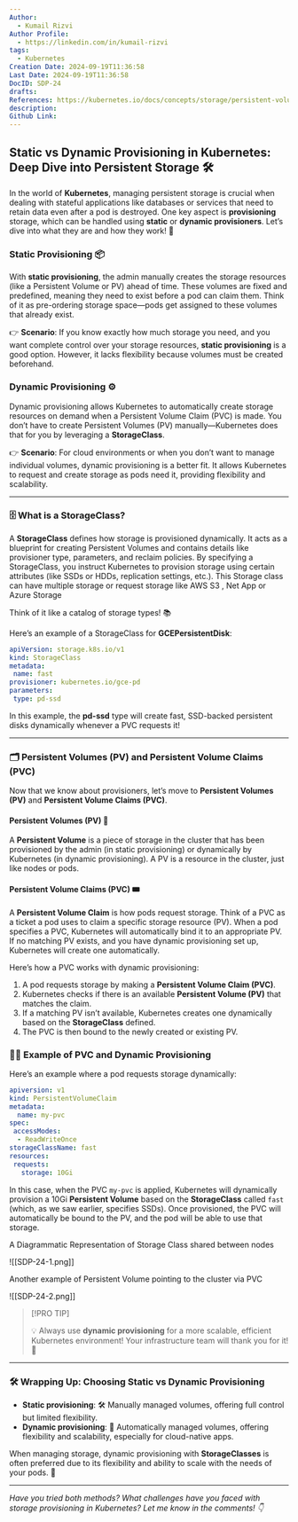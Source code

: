 ```yaml
---
Author:
  - Kumail Rizvi
Author Profile:
  - https://linkedin.com/in/kumail-rizvi
tags:
  - Kubernetes
Creation Date: 2024-09-19T11:36:58
Last Date: 2024-09-19T11:36:58
DocID: SDP-24
drafts: 
References: https://kubernetes.io/docs/concepts/storage/persistent-volumes/
description: 
Github Link:
---
```

## Static vs Dynamic Provisioning in Kubernetes: Deep Dive into Persistent Storage 🛠️

In the world of **Kubernetes**, managing persistent storage is crucial when dealing with stateful applications like databases or services that need to retain data even after a pod is destroyed. One key aspect is **provisioning** storage, which can be handled using **static** or **dynamic provisioners**. Let’s dive into what they are and how they work! 🚀

### Static Provisioning 📦

With **static provisioning**, the admin manually creates the storage resources (like a Persistent Volume or PV) ahead of time. These volumes are fixed and predefined, meaning they need to exist before a pod can claim them. Think of it as pre-ordering storage space—pods get assigned to these volumes that already exist.

👉 **Scenario**: If you know exactly how much storage you need, and you want complete control over your storage resources, **static provisioning** is a good option. However, it lacks flexibility because volumes must be created beforehand.

### Dynamic Provisioning ⚙️

Dynamic provisioning allows Kubernetes to automatically create storage resources on demand when a Persistent Volume Claim (PVC) is made. You don’t have to create Persistent Volumes (PV) manually—Kubernetes does that for you by leveraging a **StorageClass**.

👉 **Scenario**: For cloud environments or when you don’t want to manage individual volumes, dynamic provisioning is a better fit. It allows Kubernetes to request and create storage as pods need it, providing flexibility and scalability.

---

### 🗄️ What is a StorageClass?

A **StorageClass** defines how storage is provisioned dynamically. It acts as a blueprint for creating Persistent Volumes and contains details like provisioner type, parameters, and reclaim policies. By specifying a StorageClass, you instruct Kubernetes to provision storage using certain attributes (like SSDs or HDDs, replication settings, etc.). 
This Storage class can have multiple storage or request storage  like AWS S3 , Net App or Azure Storage 

Think of it like a catalog of storage types! 📚

Here’s an example of a StorageClass for **GCEPersistentDisk**:

```Yaml
apiVersion: storage.k8s.io/v1 
kind: StorageClass 
metadata: 
 name: fast 
provisioner: kubernetes.io/gce-pd 
parameters: 
 type: pd-ssd
```

In this example, the **pd-ssd** type will create fast, SSD-backed persistent disks dynamically whenever a PVC requests it!

---

### 🗂️ Persistent Volumes (PV) and Persistent Volume Claims (PVC)

Now that we know about provisioners, let’s move to **Persistent Volumes (PV)** and **Persistent Volume Claims (PVC)**.

#### Persistent Volumes (PV) 📀

A **Persistent Volume** is a piece of storage in the cluster that has been provisioned by the admin (in static provisioning) or dynamically by Kubernetes (in dynamic provisioning). A PV is a resource in the cluster, just like nodes or pods.

#### Persistent Volume Claims (PVC) 🎟️

A **Persistent Volume Claim** is how pods request storage. Think of a PVC as a ticket a pod uses to claim a specific storage resource (PV). When a pod specifies a PVC, Kubernetes will automatically bind it to an appropriate PV. If no matching PV exists, and you have dynamic provisioning set up, Kubernetes will create one automatically.

Here’s how a PVC works with dynamic provisioning:

1. A pod requests storage by making a **Persistent Volume Claim (PVC)**.
2. Kubernetes checks if there is an available **Persistent Volume (PV)** that matches the claim.
3. If a matching PV isn’t available, Kubernetes creates one dynamically based on the **StorageClass** defined.
4. The PVC is then bound to the newly created or existing PV.

### 🧑‍💻 Example of PVC and Dynamic Provisioning

Here’s an example where a pod requests storage dynamically:

```Yaml
apiversion: v1
kind: PersistentVolumeClaim
metadata:  
  name: my-pvc
spec:  
 accessModes:    
  - ReadWriteOnce  
storageClassName: fast  
resources:    
 requests:      
   storage: 10Gi
```

In this case, when the PVC `my-pvc` is applied, Kubernetes will dynamically provision a 10Gi **Persistent Volume** based on the **StorageClass** called `fast` (which, as we saw earlier, specifies SSDs). Once provisioned, the PVC will automatically be bound to the PV, and the pod will be able to use that storage.

A Diagrammatic Representation of Storage Class shared between nodes

![[SDP-24-1.png]]


Another example of Persistent Volume pointing to the cluster via PVC 

![[SDP-24-2.png]]

> [!PRO TIP]
> 
> 💡 Always use **dynamic provisioning** for a more scalable, efficient Kubernetes environment! Your infrastructure team will thank you for it! 🙌


---

### 🛠️ Wrapping Up: Choosing Static vs Dynamic Provisioning

- **Static provisioning**: 🛠️ Manually managed volumes, offering full control but limited flexibility.
- **Dynamic provisioning**: 🔄 Automatically managed volumes, offering flexibility and scalability, especially for cloud-native apps.

When managing storage, dynamic provisioning with **StorageClasses** is often preferred due to its flexibility and ability to scale with the needs of your pods. 🚀

---

*Have you tried both methods? What challenges have you faced with storage provisioning in Kubernetes? Let me know in the comments! 👇*


